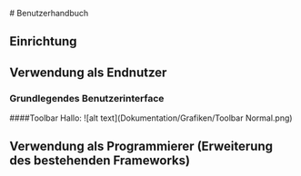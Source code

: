 # Benutzerhandbuch
## Einrichtung
## Verwendung als Endnutzer
### Grundlegendes Benutzerinterface
####Toolbar
Hallo:
![alt text](Dokumentation/Grafiken/Toolbar Normal.png)


## Verwendung als Programmierer (Erweiterung des bestehenden Frameworks)

